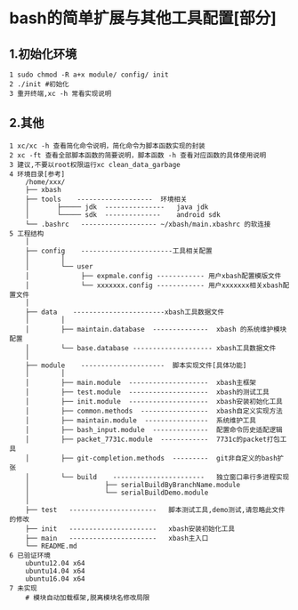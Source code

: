 bash的简单扩展与其他工具配置[部分]
=====
1.初始化环境
----------
    1 sudo chmod -R a+x module/ config/ init
    2 ./init #初始化
    3 重开终端,xc -h 常看实现说明

2.其他
----------
    1 xc/xc -h 查看简化命令说明，简化命令为脚本函数实现的封装
    2 xc -ft 查看全部脚本函数的简要说明，脚本函数 -h 查看对应函数的具体使用说明
    3 建议,不要以root权限运行xc clean_data_garbage
    4 环境目录[参考]
        /home/xxx/
        ├── xbash
        ├── tools    -------------------  环境相关
        │       ├───── jdk  ---------------   java jdk
        │       └───── sdk  --------------    android sdk
        └── .bashrc   ------------------- ~/xbash/main.xbashrc 的软连接 
    5 工程结构
        │
        ├── config    -----------------------工具相关配置
        │        │
        │        └── user
        │             ├── expmale.config ------------ 用户xbash配置模版文件
        │             └── xxxxxxx.config ------------ 用户xxxxxxx相关xbash配置文件
        │
        ├── data    -----------------------xbash工具数据文件
        │        │
        │        ├── maintain.database  --------------  xbash 的系统维护模块配置
        │        └── base.database -------------------- xbash工具数据文件
        │
        ├── module    ---------------------  脚本实现文件[具体功能]
        │        │
        │        ├── main.module  --------------------  xbash主框架
        │        ├── test.module  --------------------  xbash的测试工具
        │        ├── init.module  --------------------  xbash安装初始化工具
        │        ├── common.methods  -----------------  xbash自定义实现方法
        │        ├── maintain.module  ----------------  系统维护工具
        │        ├── bash_input.module  --------------  配置命令历史适配逻辑
        │        ├── packet_7731c.module  ------------  7731c的packet打包工具
        │        ├── git-completion.methods  ---------  git非自定义的bash扩张
        │        └── build    -----------------------   独立窗口串行多进程实现
        │                   ├── serialBuildByBranchName.module
        │                   └── serialBuildDemo.module
        │
        ├── test   ----------------------   脚本测试工具,demo测试,请忽略此文件的修改
        ├── init   ----------------------   xbash安装初始化工具
        ├── main   ----------------------   xbash主入口
        └── README.md
    6 已验证环境
        ubuntu12.04 x64
        ubuntu14.04 x64
        ubuntu16.04 x64
    7 未实现
        # 模块自动加载框架,脱离模块名修改局限